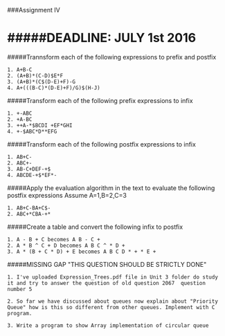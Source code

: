 ###Assignment IV

#####DEADLINE: JULY 1st 2016
=================

#####Trannsform each of the following expressions to prefix and postfix
```
1. A+B-C
2. (A+B)*(C-D)$E*F
3. (A+B)*(C$(D-E)+F)-G
4. A+(((B-C)*(D-E)+F)/G)$(H-J)
```

#####Transform each of the following prefix expressions to infix
```
1. +-ABC
2. +A-BC
3. ++A-*$BCDI +EF*GHI
4. +-$ABC*D**EFG
```

#####Transform each of the following postfix expressions to infix
```
1. AB+C-
2. ABC+-
3. AB-C+DEF-+$
4. ABCDE-+$*EF*-
```

#####Apply the evaluation algorithm in the text to evaluate the following postfix expressions Assume A=1,B=2,C=3
```
1. AB+C-BA+C$-
2. ABC+*CBA-+*
```

#####Create a table and convert the following infix to postfix
```
1. A - B + C becomes A B - C +
2. A * B ^ C + D becomes A B C ^ * D +
3. A * (B + C * D) + E becomes A B C D * + * E +
```

#####MISSING GAP "THIS QUESTION SHOULD BE STRICTLY DONE"
``` 
1. I've uploaded Expression_Trees.pdf file in Unit 3 folder do study it and try to answer the question of old question 2067  question number 5

2. So far we have discussed about queues now explain about "Priority Queue" how is this so different from other queues. Implement with C program.

3. Write a program to show Array implementation of circular queue
```
